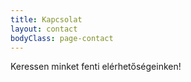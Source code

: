 ```yaml
---
title: Kapcsolat
layout: contact
bodyClass: page-contact
---
```


Keressen minket fenti elérhetőségeinken!


